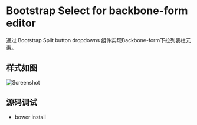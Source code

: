 # Bootstrap Select for backbone-form editor

通过 Bootstrap Split button dropdowns 组件实现Backbone-form下拉列表栏元素。

## 样式如图

![Screenshot](https://github.com/MarlinDoo/BootstrapSelectEditor/blob/master/images/screenshot.png"Screenshot")

## 源码调试

* bower install